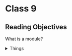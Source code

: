 # Class 9

## Reading Objectives

What is a module?
<details markdown="block"><summary>Things</summary>



### 1. What is a module?

A self contained piece of code that can be used in other programs

### 2. What does the word ‘require’ do?

Imports a modue or specific function froma  module into a current file. WHen a module is required, the contents are made available to the current file.

### 3. How do we bring another module into the file the we are working in?

const myModule = require('./myModule.js');

### 4. What do we have to do to make a module available?

function myModule() {
  // do stuff
}
module.exports = myModule;

### 5. What is functional programming?

Programming that focuses on functions and their inputs and outputs.

### 6. What is a pure function and how do we know if something is a pure function?

A function that has no side effects and always returns the same output given the same input. If a function has side effects, it is not pure.

### 7. What are the benefits of a pure function?

Predictability, maintainability, and testability.

### 8. What is immutability?

The inability to be changed.

### 9. What is Referential transparency?

The property of a function that always returns the same output given the same input.

</details>